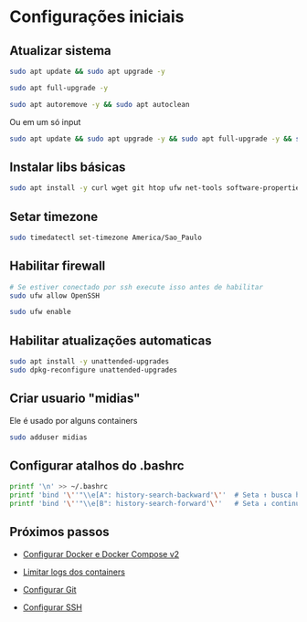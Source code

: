 # Configurações iniciais

## Atualizar sistema

```sh
sudo apt update && sudo apt upgrade -y

sudo apt full-upgrade -y

sudo apt autoremove -y && sudo apt autoclean
```

Ou em um só input

```sh
sudo apt update && sudo apt upgrade -y && sudo apt full-upgrade -y && sudo apt autoremove -y && sudo apt autoclean
```

## Instalar libs básicas

```sh
sudo apt install -y curl wget git htop ufw net-tools software-properties-common fail2ban
```

## Setar timezone

```sh
sudo timedatectl set-timezone America/Sao_Paulo
```

## Habilitar firewall

```sh
# Se estiver conectado por ssh execute isso antes de habilitar
sudo ufw allow OpenSSH

sudo ufw enable
```

## Habilitar atualizações automaticas

```sh
sudo apt install -y unattended-upgrades
sudo dpkg-reconfigure unattended-upgrades
```

## Criar usuario "midias"

Ele é usado por alguns containers

```sh
sudo adduser midias
```

## Configurar atalhos do .bashrc

```sh
printf '\n' >> ~/.bashrc
printf 'bind '\''"\\e[A": history-search-backward'\''  # Seta ↑ busca histórico\n' >> ~/.bashrc
printf 'bind '\''"\\e[B": history-search-forward'\''   # Seta ↓ continua busca\n' >> ~/.bashrc
```

## Próximos passos

- [Configurar Docker e Docker Compose v2](https://github.com/GregoryEsberci/servidor-pessoal/blob/main/docs/configurar-docker-compose.md)

- [Limitar logs dos containers](https://github.com/GregoryEsberci/servidor-pessoal/blob/main/docs/limitar-logs-containers.md)

- [Configurar Git](https://github.com/GregoryEsberci/servidor-pessoal/blob/main/docs/configurar-git.md)

- [Configurar SSH](https://github.com/GregoryEsberci/servidor-pessoal/blob/main/docs/configurar-ssh.md)
